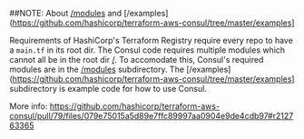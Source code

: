 ##NOTE: About [/modules](https://github.com/hashicorp/terraform-aws-consul/tree/master/modules) and [/examples](https://github.com/hashicorp/terraform-aws-consul/tree/master/examples]

Requirements of HashiCorp's Terraform Registry require every repo to have a `main.tf` in its root dir. The Consul code requires multiple modules which cannot all be in the root dir [/](https://github.com/hashicorp/terraform-aws-consul/tree/master). To accomodate this, Consul's required modules are in the [/modules](https://github.com/hashicorp/terraform-aws-consul/tree/master/modules) subdirectory. The [/examples](https://github.com/hashicorp/terraform-aws-consul/tree/master/examples] subdirectory is example code for how to use Consul.

More info: https://github.com/hashicorp/terraform-aws-consul/pull/79/files/079e75015a5d89e7ffc89997aa0904e9de4cdb97#r212763365

